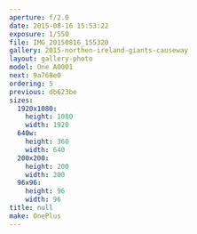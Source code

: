 ```yaml
---
aperture: f/2.0
date: 2015-08-16 15:53:22
exposure: 1/550
file: IMG_20150816_155320
gallery: 2015-northen-ireland-giants-causeway
layout: gallery-photo
model: One A0001
next: 9a768e0
ordering: 5
previous: db623be
sizes:
  1920x1080:
    height: 1080
    width: 1920
  640w:
    height: 360
    width: 640
  200x200:
    height: 200
    width: 200
  96x96:
    height: 96
    width: 96
title: null
make: OnePlus
---
```

